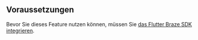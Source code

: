 ## Voraussetzungen

Bevor Sie dieses Feature nutzen können, müssen Sie [das Flutter Braze SDK integrieren]({{site.baseurl}}/developer_guide/sdk_integration/?sdktab=flutter).